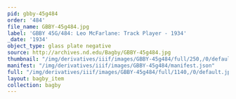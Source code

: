 ```yaml
---
pid: gbby-45g484
order: '484'
file_name: GBBY-45g484.jpg
label: 'GBBY 45G/484: Leo McFarlane: Track Player - 1934'
_date: '1934'
object_type: glass plate negative
source: http://archives.nd.edu/Bagby/GBBY-45g484.jpg
thumbnail: "/img/derivatives/iiif/images/GBBY-45g484/full/250,/0/default.jpg"
manifest: "/img/derivatives/iiif/images/GBBY-45g484/manifest.json"
full: "/img/derivatives/iiif/images/GBBY-45g484/full/1140,/0/default.jpg"
layout: bagby_item
collection: bagby
---
```

